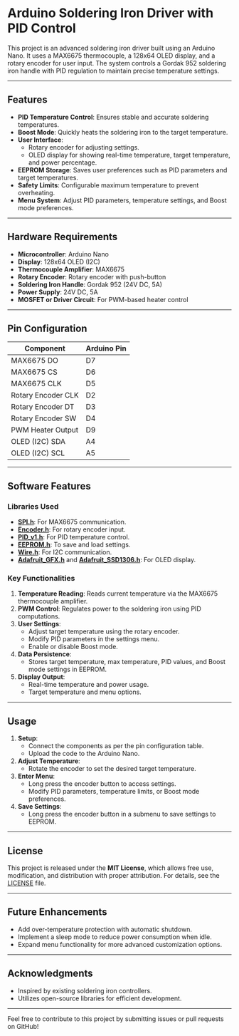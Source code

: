 # Arduino Soldering Iron Driver with PID Control

This project is an advanced soldering iron driver built using an Arduino Nano. It uses a MAX6675 thermocouple, a 128x64 OLED display, and a rotary encoder for user input. The system controls a Gordak 952 soldering iron handle with PID regulation to maintain precise temperature settings.

---

## Features

- **PID Temperature Control**: Ensures stable and accurate soldering temperatures.
- **Boost Mode**: Quickly heats the soldering iron to the target temperature.
- **User Interface**: 
  - Rotary encoder for adjusting settings.
  - OLED display for showing real-time temperature, target temperature, and power percentage.
- **EEPROM Storage**: Saves user preferences such as PID parameters and target temperatures.
- **Safety Limits**: Configurable maximum temperature to prevent overheating.
- **Menu System**: Adjust PID parameters, temperature settings, and Boost mode preferences.

---

## Hardware Requirements

- **Microcontroller**: Arduino Nano
- **Display**: 128x64 OLED (I2C)
- **Thermocouple Amplifier**: MAX6675
- **Rotary Encoder**: Rotary encoder with push-button
- **Soldering Iron Handle**: Gordak 952 (24V DC, 5A)
- **Power Supply**: 24V DC, 5A
- **MOSFET or Driver Circuit**: For PWM-based heater control

---

## Pin Configuration

| Component       | Arduino Pin |
|------------------|-------------|
| MAX6675 DO       | D7          |
| MAX6675 CS       | D6          |
| MAX6675 CLK      | D5          |
| Rotary Encoder CLK | D2        |
| Rotary Encoder DT  | D3        |
| Rotary Encoder SW  | D4        |
| PWM Heater Output  | D9        |
| OLED (I2C) SDA    | A4         |
| OLED (I2C) SCL    | A5         |

---

## Software Features

### Libraries Used

- **[SPI.h](https://www.arduino.cc/reference/en/libraries/spi/)**: For MAX6675 communication.
- **[Encoder.h](https://www.arduino.cc/reference/en/libraries/encoder/)**: For rotary encoder input.
- **[PID_v1.h](https://playground.arduino.cc/Code/PIDLibrary/)**: For PID temperature control.
- **[EEPROM.h](https://www.arduino.cc/en/Reference/EEPROM)**: To save and load settings.
- **[Wire.h](https://www.arduino.cc/en/Reference/Wire)**: For I2C communication.
- **[Adafruit_GFX.h](https://github.com/adafruit/Adafruit-GFX-Library)** and **[Adafruit_SSD1306.h](https://github.com/adafruit/Adafruit_SSD1306)**: For OLED display.

### Key Functionalities

1. **Temperature Reading**: Reads current temperature via the MAX6675 thermocouple amplifier.
2. **PWM Control**: Regulates power to the soldering iron using PID computations.
3. **User Settings**:
   - Adjust target temperature using the rotary encoder.
   - Modify PID parameters in the settings menu.
   - Enable or disable Boost mode.
4. **Data Persistence**:
   - Stores target temperature, max temperature, PID values, and Boost mode settings in EEPROM.
5. **Display Output**:
   - Real-time temperature and power usage.
   - Target temperature and menu options.

---

## Usage

1. **Setup**:
   - Connect the components as per the pin configuration table.
   - Upload the code to the Arduino Nano.
2. **Adjust Temperature**:
   - Rotate the encoder to set the desired target temperature.
3. **Enter Menu**:
   - Long press the encoder button to access settings.
   - Modify PID parameters, temperature limits, or Boost mode preferences.
4. **Save Settings**:
   - Long press the encoder button in a submenu to save settings to EEPROM.

---

## License

This project is released under the **MIT License**, which allows free use, modification, and distribution with proper attribution. For details, see the [LICENSE](LICENSE) file.

---

## Future Enhancements

- Add over-temperature protection with automatic shutdown.
- Implement a sleep mode to reduce power consumption when idle.
- Expand menu functionality for more advanced customization options.

---

## Acknowledgments

- Inspired by existing soldering iron controllers.
- Utilizes open-source libraries for efficient development.

---

Feel free to contribute to this project by submitting issues or pull requests on GitHub!

